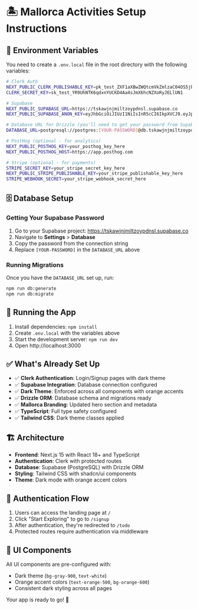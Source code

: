 # 🏝️ Mallorca Activities Setup Instructions

## 🔑 Environment Variables

You need to create a `.env.local` file in the root directory with the following variables:

```bash
# Clerk Auth
NEXT_PUBLIC_CLERK_PUBLISHABLE_KEY=pk_test_ZXF1aXBwZWQtcmVkZmlzaC04OS5jbGVyay5hY2NvdW50cy5kZXYk
CLERK_SECRET_KEY=sk_test_YR9UhNTK6qdxnYUCKD4Aa4sJmX6hcNZXoRyJELlUN1

# Supabase
NEXT_PUBLIC_SUPABASE_URL=https://tskawjnjmiltzoypdnsl.supabase.co
NEXT_PUBLIC_SUPABASE_ANON_KEY=eyJhbGciOiJIUzI1NiIsInR5cCI6IkpXVCJ9.eyJpc3MiOiJzdXBhYmFzZSIsInJlZiI6InRza2F3am5qbWlsdHpveXBkbnNsIiwicm9sZSI6ImFub24iLCJpYXQiOjE3NDkwNDEwNDAsImV4cCI6MjA2NDYxNzA0MH0.3KAR1QM0ZGX6hB9lXE2hZ-5y9xdWIYYNgAo6GCbWlSk

# Database URL for Drizzle (you'll need to get your password from Supabase)
DATABASE_URL=postgresql://postgres:[YOUR-PASSWORD]@db.tskawjnjmiltzoypdnsl.supabase.co:5432/postgres

# PostHog (optional - for analytics)
NEXT_PUBLIC_POSTHOG_KEY=your_posthog_key_here
NEXT_PUBLIC_POSTHOG_HOST=https://app.posthog.com

# Stripe (optional - for payments)
STRIPE_SECRET_KEY=your_stripe_secret_key_here
NEXT_PUBLIC_STRIPE_PUBLISHABLE_KEY=your_stripe_publishable_key_here
STRIPE_WEBHOOK_SECRET=your_stripe_webhook_secret_here
```

## 🗄️ Database Setup

### Getting Your Supabase Password

1. Go to your Supabase project: https://tskawjnjmiltzoypdnsl.supabase.co
2. Navigate to **Settings** > **Database**
3. Copy the password from the connection string
4. Replace `[YOUR-PASSWORD]` in the `DATABASE_URL` above

### Running Migrations

Once you have the `DATABASE_URL` set up, run:

```bash
npm run db:generate
npm run db:migrate
```

## 🚀 Running the App

1. Install dependencies: `npm install`
2. Create `.env.local` with the variables above
3. Start the development server: `npm run dev`
4. Open http://localhost:3000

## ✅ What's Already Set Up

- ✅ **Clerk Authentication**: Login/Signup pages with dark theme
- ✅ **Supabase Integration**: Database connection configured
- ✅ **Dark Theme**: Enforced across all components with orange accents
- ✅ **Drizzle ORM**: Database schema and migrations ready
- ✅ **Mallorca Branding**: Updated hero section and metadata
- ✅ **TypeScript**: Full type safety configured
- ✅ **Tailwind CSS**: Dark theme classes applied

## 🏗️ Architecture

- **Frontend**: Next.js 15 with React 18+ and TypeScript
- **Authentication**: Clerk with protected routes
- **Database**: Supabase (PostgreSQL) with Drizzle ORM
- **Styling**: Tailwind CSS with shadcn/ui components
- **Theme**: Dark mode with orange accent colors

## 🔐 Authentication Flow

1. Users can access the landing page at `/`
2. Click "Start Exploring" to go to `/signup`
3. After authentication, they're redirected to `/todo`
4. Protected routes require authentication via middleware

## 🎨 UI Components

All UI components are pre-configured with:
- Dark theme (`bg-gray-900`, `text-white`)
- Orange accent colors (`text-orange-500`, `bg-orange-600`)
- Consistent dark styling across all pages

Your app is ready to go! 🎉 